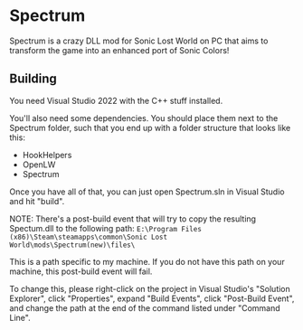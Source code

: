# Spectrum

Spectrum is a crazy DLL mod for Sonic Lost World on PC that aims to transform the game into an enhanced port of Sonic Colors!

## Building

You need Visual Studio 2022 with the C++ stuff installed.

You'll also need some dependencies. You should place them next to the Spectrum folder, such that you end up with a folder structure that looks like this:

- HookHelpers
- OpenLW
- Spectrum

Once you have all of that, you can just open Spectrum.sln in Visual Studio and hit "build".

NOTE: There's a post-build event that will try to copy the resulting Spectum.dll to the following path:
`E:\Program Files (x86)\Steam\steamapps\common\Sonic Lost World\mods\Spectrum(new)\files\`

This is a path specific to my machine. If you do not have this path on your machine, this post-build event will fail.

To change this, please right-click on the project in Visual Studio's "Solution Explorer", click "Properties", expand "Build Events", click "Post-Build Event", and change the path at the end of the command listed under "Command Line".
